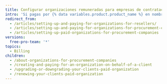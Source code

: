 ```yaml
---
title: Configurar organizaciones remuneradas para empresas de contratación
intro: 'Si pagas por {% data variables.product.product_name %} en nombre de un cliente, puedes configurar sus parámetros de organización y pago para optimizar la conveniencia y la seguridad.'
redirect_from:
  - /articles/setting-up-and-paying-for-organizations-for-resellers/
  - /articles/setting-up-and-paying-for-organizations-for-procurement-companies/
  - /articles/setting-up-paid-organizations-for-procurement-companies
versions:
  free-pro-team: '*'
topics:
  - Billing
children:
  - /about-organizations-for-procurement-companies
  - /creating-and-paying-for-an-organization-on-behalf-of-a-client
  - /upgrading-or-downgrading-your-clients-paid-organization
  - /renewing-your-clients-paid-organization
---
```


